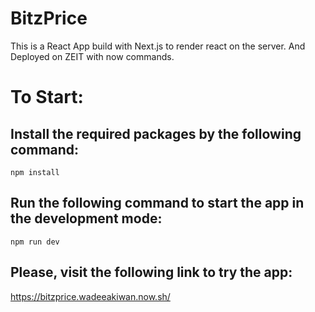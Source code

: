 # BitzPrice

This is a React App build with Next.js to render react on the server. And Deployed on ZEIT with now commands.

# To Start:

## Install the required packages by the following command:

```
npm install
```

## Run the following command to start the app in the development mode:

```
npm run dev
```

## Please, visit the following link to try the app:

https://bitzprice.wadeeakiwan.now.sh/
